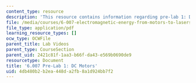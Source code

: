 ```yaml
---
content_type: resource
description: 'This resource contains information regarding pre-lab 1: DC motors.'
file: /media/courses/6-007-electromagnetic-energy-from-motors-to-lasers-spring-2011/4db480b2b2ea448da2fb8a1d924bb7f2_MIT6_007S11_lab1_pre.pdf
file_type: application/pdf
learning_resource_types: []
ocw_type: OCWFile
parent_title: Lab Videos
parent_type: CourseSection
parent_uid: 2421c81f-1aa3-b66f-da43-e569b0690de9
resourcetype: Document
title: '6.007 Pre-Lab 1: DC Motors'
uid: 4db480b2-b2ea-448d-a2fb-8a1d924bb7f2
---
```

